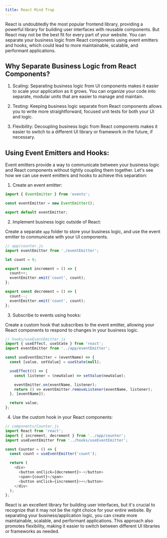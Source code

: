 ```yaml
---
title: React Mind Trap
---
```


React is undoubtedly the most popular frontend library, providing a powerful library for building user interfaces with reusable components. But React may not be the best fit for every part of your website. You can separate your business logic from React components using event emitters and hooks, which could lead to more maintainable, scalable, and performant applications.

## Why Separate Business Logic from React Components?

1. Scaling: Separating business logic from UI components makes it easier to scale your application as it grows. You can organize your code into separate, modular units that are easier to manage and maintain.

2. Testing: Keeping business logic separate from React components allows you to write more straightforward, focused unit tests for both your UI and logic.

3. Flexibility: Decoupling business logic from React components makes it easier to switch to a different UI library or framework in the future, if necessary.

## Using Event Emitters and Hooks:

Event emitters provide a way to communicate between your business logic and React components without tightly coupling them together. Let's see how we can use event emitters and hooks to achieve this separation:

1. Create an event emitter:

```javascript
import { EventEmitter } from 'events';

const eventEmitter = new EventEmitter();

export default eventEmitter;
```

2. Implement business logic outside of React:

Create a separate `app` folder to store your business logic, and use the event emitter to communicate with your UI components.

```javascript
// app/counter.js
import eventEmitter from './eventEmitter';

let count = 0;

export const increment = () => {
  count++;
  eventEmitter.emit('count', count);
};

export const decrement = () => {
  count--;
  eventEmitter.emit('count', count);
};
```

3. Subscribe to events using hooks:

Create a custom hook that subscribes to the event emitter, allowing your React components to respond to changes in your business logic.

```javascript
// hooks/useEventEmitter.js
import { useEffect, useState } from 'react';
import eventEmitter from '../app/eventEmitter';

const useEventEmitter = (eventName) => {
  const [value, setValue] = useState(null);

  useEffect(() => {
    const listener = (newValue) => setValue(newValue);

    eventEmitter.on(eventName, listener);
    return () => eventEmitter.removeListener(eventName, listener);
  }, [eventName]);

  return value;
};
```

4. Use the custom hook in your React components:

```javascript
// components/Counter.js
import React from 'react';
import { increment, decrement } from '../app/counter';
import useEventEmitter from '../hooks/useEventEmitter';

const Counter = () => {
  const count = useEventEmitter('count');

  return (
    <div>
      <button onClick={decrement}>-</button>
      <span>{count}</span>
      <button onClick={increment}>+</button>
    </div>
  );
};
```

React is an excellent library for building user interfaces, but it's crucial to recognize that it may not be the right choice for your entire website. By separating your business/application logic, you can create more maintainable, scalable, and performant applications. This approach also promotes flexibility, making it easier to switch between different UI libraries or frameworks as needed.
